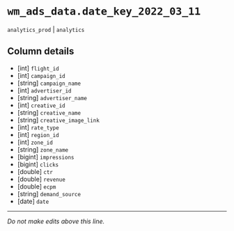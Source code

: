 # `wm_ads_data.date_key_2022_03_11`
`analytics_prod` | `analytics`

## Column details
* [int]       `flight_id`
* [int]       `campaign_id`
* [string]    `campaign_name`
* [int]       `advertiser_id`
* [string]    `advertiser_name`
* [int]       `creative_id`
* [string]    `creative_name`
* [string]    `creative_image_link`
* [int]       `rate_type`
* [int]       `region_id`
* [int]       `zone_id`
* [string]    `zone_name`
* [bigint]    `impressions`
* [bigint]    `clicks`
* [double]    `ctr`
* [double]    `revenue`
* [double]    `ecpm`
* [string]    `demand_source`
* [date]      `date`

-------------------------------------------------------------------------------
*Do not make edits above this line.*
